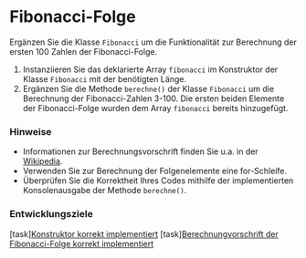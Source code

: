 # Fibonacci-Folge

Ergänzen Sie die Klasse `Fibonacci` um die Funktionalität zur Berechnung der ersten 100 Zahlen der Fibonacci-Folge.

1. Instanziieren Sie das deklarierte Array `fibonacci` im Konstruktor der Klasse `Fibonacci` mit der benötigten Länge.
2. Ergänzen Sie die Methode `berechne()` der Klasse `Fibonacci` um die Berechnung der Fibonacci-Zahlen 3-100. Die ersten beiden Elemente der Fibonacci-Folge wurden dem Array `fibonacci` bereits hinzugefügt. 

### Hinweise
- Informationen zur Berechnungsvorschrift finden Sie u.a. in der [Wikipedia](https://de.wikipedia.org/wiki/Fibonacci-Folge).
- Verwenden Sie zur Berechnung der Folgenelemente eine for-Schleife.
- Überprüfen Sie die Korrektheit Ihres Codes mithilfe der implementierten Konsolenausgabe der Methode `berechne()`.

### Entwicklungsziele
[task][Konstruktor korrekt implementiert](testArrayLength)
[task][Berechnungvorschrift der Fibonacci-Folge korrekt implementiert](testFibonacciSequence)